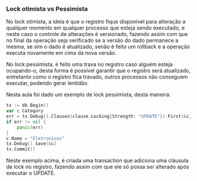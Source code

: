 ### Lock otimista vs Pessimista

No lock otimista, a ideia é que o registro fique disponível para alteração a qualquer momento em qualquer processo que
esteja sendo executado, e neste caso o controle de alterações é versionado, fazendo assim com que no final da operação
seja verificado se a versão do dado permanece a mesma, se sim o dado é atualizado, senão é feito um rollback e a
operação executa novamente em cima da nova versão.

No lock pessimista, é feito uma trava no registro caso alguém esteja ocupando-o, desta forma é possível garantir que o
registro será atualizado, entretanto como o registro fica travado, outros processos não conseguem executar, podendo
gerar lentidão.

Nesta aula foi dado um exemplo de lock pessimista, desta maneira:

```GO
tx := db.Begin()
var c Category
err = tx.Debug().Clauses(clause.Locking{Strength: "UPDATE"}).First(&c, 1).Error
if err != nil {
	panic(err)
}
c.Name = "Eletronicos"
tx.Debug().Save(&c)
tx.Commit()
```

Neste exemplo acima, é criada uma transaction que adiciona uma cláusula de lock no registro, fazendo assim com que
ele só possa ser alterado após executar o UPDATE.